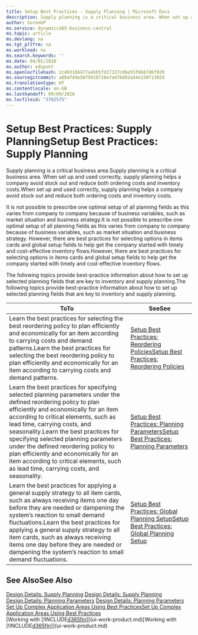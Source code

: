```yaml
---
title: Setup Best Practices - Supply Planning | Microsoft Docs
description: Supply planning is a critical business area. When set up and used correctly, supply planning helps a company avoid stock out and reduce both ordering costs and inventory costs.
author: SorenGP
ms.service: dynamics365-business-central
ms.topic: article
ms.devlang: na
ms.tgt_pltfrm: na
ms.workload: na
ms.search.keywords: ''
ms.date: 04/01/2020
ms.author: edupont
ms.openlocfilehash: 2c4931b6977a4bb5fd17327c0be55f6b67d6f920
ms.sourcegitcommit: a80afd4e5075018716efad76d82a54e158f1392d
ms.translationtype: HT
ms.contentlocale: en-GB
ms.lasthandoff: 09/09/2020
ms.locfileid: "3782575"
---
```

# <a name="setup-best-practices-supply-planning"></a><span data-ttu-id="65223-104">Setup Best Practices: Supply Planning</span><span class="sxs-lookup"><span data-stu-id="65223-104">Setup Best Practices: Supply Planning</span></span>
<span data-ttu-id="65223-105">Supply planning is a critical business area.</span><span class="sxs-lookup"><span data-stu-id="65223-105">Supply planning is a critical business area.</span></span> <span data-ttu-id="65223-106">When set up and used correctly, supply planning helps a company avoid stock out and reduce both ordering costs and inventory costs.</span><span class="sxs-lookup"><span data-stu-id="65223-106">When set up and used correctly, supply planning helps a company avoid stock out and reduce both ordering costs and inventory costs.</span></span>  

 <span data-ttu-id="65223-107">It is not possible to prescribe one optimal setup of all planning fields as this varies from company to company because of business variables, such as market situation and business strategy.</span><span class="sxs-lookup"><span data-stu-id="65223-107">It is not possible to prescribe one optimal setup of all planning fields as this varies from company to company because of business variables, such as market situation and business strategy.</span></span> <span data-ttu-id="65223-108">However, there are best practices for selecting options in items cards and global setup fields to help get the company started with timely and cost-effective inventory flows.</span><span class="sxs-lookup"><span data-stu-id="65223-108">However, there are best practices for selecting options in items cards and global setup fields to help get the company started with timely and cost-effective inventory flows.</span></span>  

 <span data-ttu-id="65223-109">The following topics provide best-practice information about how to set up selected planning fields that are key to inventory and supply planning.</span><span class="sxs-lookup"><span data-stu-id="65223-109">The following topics provide best-practice information about how to set up selected planning fields that are key to inventory and supply planning.</span></span>  

|<span data-ttu-id="65223-110">**To**</span><span class="sxs-lookup"><span data-stu-id="65223-110">**To**</span></span>|<span data-ttu-id="65223-111">**See**</span><span class="sxs-lookup"><span data-stu-id="65223-111">**See**</span></span>|  
|------------|-------------|  
|<span data-ttu-id="65223-112">Learn the best practices for selecting the best reordering policy to plan efficiently and economically for an item according to carrying costs and demand patterns.</span><span class="sxs-lookup"><span data-stu-id="65223-112">Learn the best practices for selecting the best reordering policy to plan efficiently and economically for an item according to carrying costs and demand patterns.</span></span>|[<span data-ttu-id="65223-113">Setup Best Practices: Reordering Policies</span><span class="sxs-lookup"><span data-stu-id="65223-113">Setup Best Practices: Reordering Policies</span></span>](setup-best-practices-reordering-policies.md)|  
|<span data-ttu-id="65223-114">Learn the best practices for specifying selected planning parameters under the defined reordering policy to plan efficiently and economically for an item according to critical elements, such as lead time, carrying costs, and seasonality.</span><span class="sxs-lookup"><span data-stu-id="65223-114">Learn the best practices for specifying selected planning parameters under the defined reordering policy to plan efficiently and economically for an item according to critical elements, such as lead time, carrying costs, and seasonality.</span></span>|[<span data-ttu-id="65223-115">Setup Best Practices: Planning Parameters</span><span class="sxs-lookup"><span data-stu-id="65223-115">Setup Best Practices: Planning Parameters</span></span>](setup-best-practices-planning-parameters.md)|  
|<span data-ttu-id="65223-116">Learn the best practices for applying a general supply strategy to all item cards, such as always receiving items one day before they are needed or dampening the system’s reaction to small demand fluctuations.</span><span class="sxs-lookup"><span data-stu-id="65223-116">Learn the best practices for applying a general supply strategy to all item cards, such as always receiving items one day before they are needed or dampening the system’s reaction to small demand fluctuations.</span></span>|[<span data-ttu-id="65223-117">Setup Best Practices: Global Planning Setup</span><span class="sxs-lookup"><span data-stu-id="65223-117">Setup Best Practices: Global Planning Setup</span></span>](setup-best-practices-global-planning-setup.md)|  

## <a name="see-also"></a><span data-ttu-id="65223-118">See Also</span><span class="sxs-lookup"><span data-stu-id="65223-118">See Also</span></span>  
 <span data-ttu-id="65223-119">[Design Details: Supply Planning](design-details-supply-planning.md) </span><span class="sxs-lookup"><span data-stu-id="65223-119">[Design Details: Supply Planning](design-details-supply-planning.md) </span></span>  
 <span data-ttu-id="65223-120">[Design Details: Planning Parameters](design-details-planning-parameters.md) </span><span class="sxs-lookup"><span data-stu-id="65223-120">[Design Details: Planning Parameters](design-details-planning-parameters.md) </span></span>  
 [<span data-ttu-id="65223-121">Set Up Complex Application Areas Using Best Practices</span><span class="sxs-lookup"><span data-stu-id="65223-121">Set Up Complex Application Areas Using Best Practices</span></span>](set-up-complex-application-areas-using-best-practices.md)  
 <span data-ttu-id="65223-122">[Working with [!INCLUDE[d365fin](includes/d365fin_md.md)]](ui-work-product.md)</span><span class="sxs-lookup"><span data-stu-id="65223-122">[Working with [!INCLUDE[d365fin](includes/d365fin_md.md)]](ui-work-product.md)</span></span>
